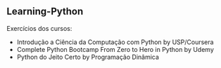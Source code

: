 ## Learning-Python

Exercícios dos cursos:
- Introdução a Ciência da Computação com Python by USP/Coursera
- Complete Python Bootcamp From Zero to Hero in Python by Udemy
- Python do Jeito Certo by Programação Dinâmica
